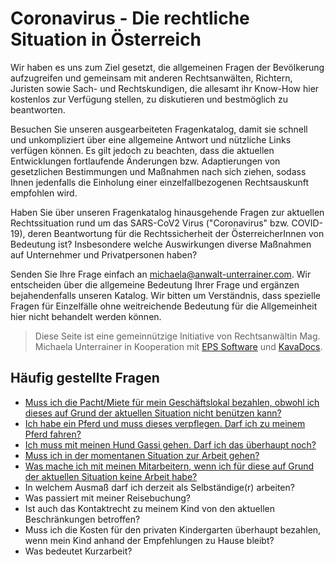 # Coronavirus - Die rechtliche Situation in Österreich

Wir haben es uns zum Ziel gesetzt, die allgemeinen Fragen der Bevölkerung aufzugreifen und gemeinsam mit anderen Rechtsanwälten, Richtern, Juristen sowie Sach- und Rechtskundigen, die allesamt ihr Know-How hier kostenlos zur Verfügung stellen, zu diskutieren und bestmöglich zu beantworten. 

Besuchen Sie unseren ausgearbeiteten Fragenkatalog, damit sie schnell und unkompliziert über eine allgemeine Antwort und nützliche Links verfügen können. Es gilt jedoch zu beachten, dass die aktuellen Entwicklungen fortlaufende Änderungen bzw. Adaptierungen von gesetzlichen Bestimmungen und Maßnahmen nach sich ziehen, sodass Ihnen jedenfalls die Einholung einer einzelfallbezogenen Rechtsauskunft empfohlen wird. 

Haben Sie über unseren Fragenkatalog hinausgehende Fragen zur aktuellen Rechtssituation rund um das SARS-CoV2 Virus ("Coronavirus" bzw. COVID-19), deren Beantwortung für die Rechtssicherheit der ÖsterreicherInnen von Bedeutung ist? Insbesondere welche Auswirkungen diverse Maßnahmen auf Unternehmer und Privatpersonen haben? 

Senden Sie Ihre Frage einfach an <a href="michaela@anwalt-unterrainer.com">michaela@anwalt-unterrainer.com</a>. Wir entscheiden über die allgemeine Bedeutung Ihrer Frage und ergänzen bejahendenfalls unseren Katalog. Wir bitten um Verständnis, dass spezielle Fragen für Einzelfälle ohne weitreichende Bedeutung für die Allgemeinheit hier nicht behandelt werden können.


> Diese Seite ist eine gemeinnützige Initiative von Rechtsanwältin Mag. Michaela Unterrainer in Kooperation mit [EPS Software](http://www.eps-software.at) und [KavaDocs](https://www.kavadocs.com).

## Häufig gestellte Fragen

* [Muss ich die Pacht/Miete für mein Geschäftslokal bezahlen, obwohl ich dieses auf Grund der aktuellen Situation nicht benützen kann?](/firmen/mietrecht)
* [Ich habe ein Pferd und muss dieses verpflegen. Darf ich zu meinem Pferd fahren?](/privat/haustiere/pferde)
* [Ich muss mit meinen Hund Gassi gehen. Darf ich das überhaupt noch?](/privat/haustiere/kleintiere)
* [Muss ich in der momentanen Situation zur Arbeit gehen?](/privat/arbeit)
* [Was mache ich mit meinen Mitarbeitern, wenn ich für diese auf Grund der aktuellen Situation keine Arbeit habe?](/firmen/arbeitsrecht)
* In welchem Ausmaß darf ich derzeit als Selbständige(r) arbeiten?
* Was passiert mit meiner Reisebuchung?
* Ist auch das Kontaktrecht zu meinem Kind von den aktuellen Beschränkungen betroffen?
* Muss ich die Kosten für den privaten Kindergarten überhaupt bezahlen, wenn mein Kind anhand der Empfehlungen zu Hause bleibt?
* Was bedeutet Kurzarbeit?

